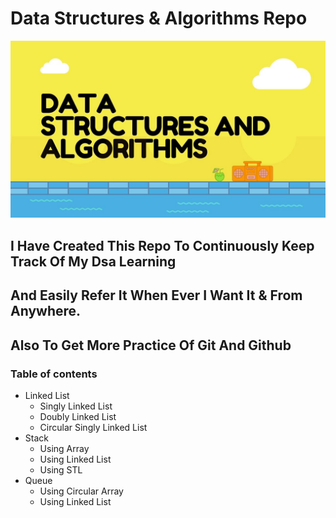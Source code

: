 # **Data Structures & Algorithms Repo**

![](https://github.com/ronak-suthar/DSA/blob/master/images/dsa_img.jpeg)

## I Have Created This Repo To Continuously Keep Track Of My Dsa Learning
## And Easily Refer It When Ever I Want It & From Anywhere.
## Also To Get More Practice Of Git And Github


### Table of contents

- Linked List
    - Singly Linked List
    - Doubly Linked List
    - Circular Singly Linked List
- Stack
    - Using Array
    - Using Linked List
    - Using STL
- Queue
    - Using Circular Array
    - Using Linked List


